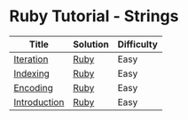 # Ruby Tutorial - Strings

| Title | Solution | Difficulty |
| ----- | -------- | ---------- |
| [Iteration](https://www.hackerrank.com/challenges/ruby-strings-iteration) | [Ruby](./Iteration/main.rb) | Easy |
| [Indexing](https://www.hackerrank.com/challenges/ruby-strings-indexing) | [Ruby](./Indexing/main.rb) | Easy |
| [Encoding](https://www.hackerrank.com/challenges/ruby-strings-encoding) | [Ruby](./Encoding/main.rb) | Easy |
| [Introduction](https://www.hackerrank.com/challenges/ruby-strings-introduction) | [Ruby](./Introduction/main.rb) | Easy |
